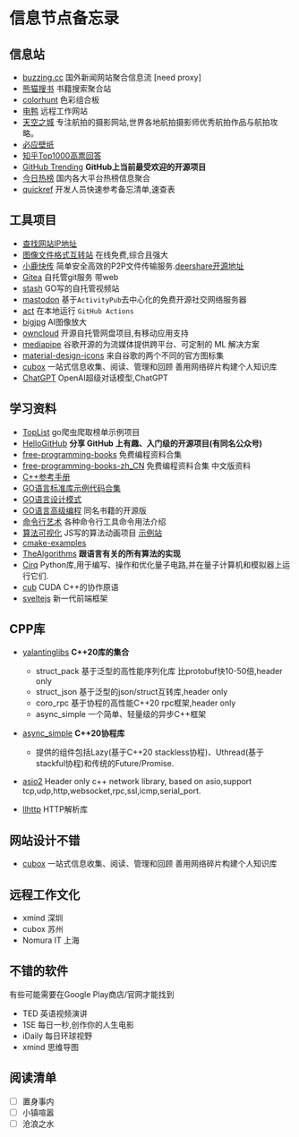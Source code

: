# 信息节点备忘录

## 信息站
- [buzzing.cc](https://buzzing.cc) 国外新闻网站聚合信息流 [need proxy]
- [熊猫搜书](https://xmsoushu.com) 书籍搜索聚合站
- [colorhunt](https://colorhunt.co) 色彩组合板
- [电鸭](https://eleduck.com/) 远程工作网站
- [天空之城](https://skypixel.com/) 专注航拍的摄影网站,世界各地航拍摄影师优秀航拍作品与航拍攻略。
- [必应壁纸](https://www.todaybing.com/)
- [知乎Top1000高票回答](https://www.zhihu.com/topic/19776749/top-answers)
- [GitHub Trending](https://github.com/trending) **GitHub上当前最受欢迎的开源项目**
- [今日热榜](https://tophub.today/) 国内各大平台热榜信息聚合
- [quickref](https://quickref.cn/) 开发人员快速参考备忘清单,速查表

## 工具项目
- [查找网站IP地址](https://ping.chinaz.com/)
- [图像文件格式互转站](https://convertio.co/zh/) 在线免费,综合且强大
- [小鹿快传](https://deershare.com/) 简单安全高效的P2P文件传输服务.[deershare开源地址](https://github.com/fanchangyong/deershare)
- [Gitea](https://github.com/go-gitea/gitea) 自托管git服务 带web
- [stash](https://github.com/stashapp/stash) GO写的自托管视频站
- [mastodon](https://github.com/mastodon/mastodon) 基于`ActivityPub`去中心化的免费开源社交网络服务器
- [act](https://github.com/nektos/act) 在本地运行 `GitHub Actions`
- [bigjpg](https://bigjpg.com/) AI图像放大
- [owncloud](https://github.com/owncloud) 开源自托管网盘项目,有移动应用支持
- [mediapipe](https://github.com/google/mediapipe) 谷歌开源的为流媒体提供跨平台、可定制的 ML 解决方案
- [material-design-icons](https://github.com/google/material-design-icons) 来自谷歌的两个不同的官方图标集
- [cubox](https://cubox.pro/) 一站式信息收集、阅读、管理和回顾
善用网络碎片构建个人知识库
- [ChatGPT](https://chat.openai.com/) OpenAI超级对话模型,ChatGPT

## 学习资料

- [TopList](https://github.com/tophubs/TopList) go爬虫爬取榜单示例项目
- [HelloGitHub](https://github.com/521xueweihan/HelloGitHub) **分享 GitHub 上有趣、入门级的开源项目(有同名公众号)**
- [free-programming-books](https://github.com/EbookFoundation/free-programming-books) 免费编程资料合集
- [free-programming-books-zh_CN](https://github.com/justjavac/free-programming-books-zh_CN) 免费编程资料合集 中文版资料
- [C++参考手册](https://zh.cppreference.com/w/%E9%A6%96%E9%A1%B5)
- [GO语言标准库示例代码合集](https://github.com/polaris1119/The-Golang-Standard-Library-by-Example)
- [GO语言设计模式](https://github.com/senghoo/golang-design-pattern)
- [GO语言高级编程](https://github.com/chai2010/advanced-go-programming-book) 同名书籍的开源版
- [命令行艺术](https://github.com/jlevy/the-art-of-command-line/blob/master/README-zh.md) 各种命令行工具命令用法介绍
- [算法可视化](https://github.com/algorithm-visualizer/algorithm-visualizer) JS写的算法动画项目 [示例站](https://algorithm-visualizer.org/)
- [cmake-examples](https://github.com/ttroy50/cmake-examples)
- [TheAlgorithms](https://github.com/TheAlgorithms) **跟语言有关的所有算法的实现**
- [Cirq](https://github.com/quantumlib/Cirq) Python库,用于编写、操作和优化量子电路,并在量子计算机和模拟器上运行它们.
- [cub](https://github.com/NVIDIA/cub) CUDA C++的协作原语
- [sveltejs](https://github.com/sveltejs/svelte) 新一代前端框架

## CPP库

- [yalantinglibs](https://github.com/alibaba/yalantinglibs) **C++20库的集合**
    - struct_pack 基于泛型的高性能序列化库 比protobuf快10-50倍,header only
    - struct_json 基于泛型的json/struct互转库,header only
    - coro_rpc 基于协程的高性能C++20 rpc框架,header only
    - async_simple 一个简单、轻量级的异步C++框架

- [async_simple](https://github.com/alibaba/async_simple) **C++20协程库**
    - 提供的组件包括Lazy(基于C++20 stackless协程)、Uthread(基于stackful协程)和传统的Future/Promise.

- [asio2](https://github.com/zhllxt/asio2) Header only c++ network library, based on asio,support tcp,udp,http,websocket,rpc,ssl,icmp,serial_port.

- [llhttp](https://github.com/nodejs/llhttp) HTTP解析库

## 网站设计不错
- [cubox](https://cubox.pro/) 一站式信息收集、阅读、管理和回顾
善用网络碎片构建个人知识库

## 远程工作文化
- xmind 深圳
- cubox 苏州
- Nomura IT 上海


## 不错的软件
有些可能需要在Google Play商店/官网才能找到

- TED 英语视频演讲
- 1SE 每日一秒,创作你的人生电影
- iDaily 每日环球视野
- xmind 思维导图

## 阅读清单
- [ ] 置身事内
- [ ] 小镇喧嚣
- [ ] 沧浪之水
